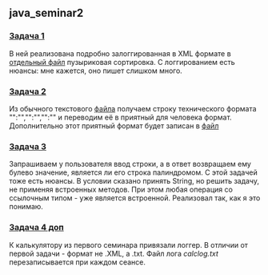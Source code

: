## java_seminar2
### [Задача 1](https://github.com/AlexeyDmitrich/java_seminar2/blob/master/src/HomeTask1.java)
В ней реализована подробно залоггированная в XML формате в [отдельный файл](https://github.com/AlexeyDmitrich/java_seminar2/blob/master/log.xml)
пузыриковая сортировка. С логгированием есть нюансы: мне кажется, оно пишет слишком много.
### [Задача 2](https://github.com/AlexeyDmitrich/java_seminar2/blob/master/src/HomeTask2.java)
Из обычного текстового [файла](https://github.com/AlexeyDmitrich/java_seminar2/blob/master/journal.txt) получаем строку технического формата "":"","":"","":"" и переводим её в приятный для человека формат. 
Дополнительно этот приятный формат будет записан в [файл](https://github.com/AlexeyDmitrich/java_seminar2/blob/master/newJournal.txt) 
### [Задача 3](https://github.com/AlexeyDmitrich/java_seminar2/blob/master/src/HomeTask3.java)
Запрашиваем у пользователя ввод строки, а в ответ возвращаем ему булево значение, является ли его строка палиндромом. С этой задачей тоже есть нюансы. 
В условии сказано принять String, но решить задачу, не применяя встроенных методов. При этом любая операция со ссылочным типом - уже является встроенной.
Реализовал так, как я это понимаю.
### [Задача 4 доп](https://github.com/AlexeyDmitrich/java_seminar2/blob/master/src/HomeTask4.java)
К калькулятору из первого семинара привязали логгер. В отличии от первой задачи - формат не .XML, а .txt. Файл лога _calclog.txt_ перезаписывается при каждом сеансе.
